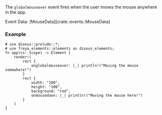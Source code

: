 The `globalmouseover` event fires when the user moves the mouse anywhere in the app.

Event Data: [MouseData][crate::events::MouseData]

### Example

```rust, no_run
# use dioxus::prelude::*;
# use freya_elements::elements as dioxus_elements;
fn app(cx: Scope) -> Element {
    render!(
        rect {
            onglobalmouseover: |_| println!("Moving the mouse somewhere!")
        }
        rect {
            width: "100",
            height: "100",
            background: "red",
            onmousedown: |_| println!("Moving the mouse here!")
        }
    )
}
```